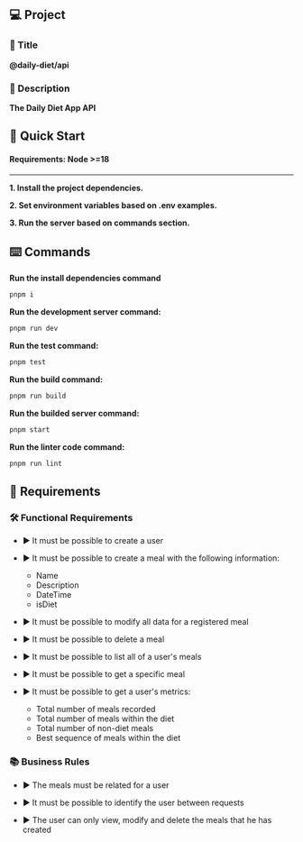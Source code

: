 ## 💻 Project

### 📖 Title
**@daily-diet/api**

### 📝 Description
**The Daily Diet App API**

## 🚀 Quick Start

#### Requirements: Node >=18

---

**1. Install the project dependencies.**

**2. Set environment variables based on .env examples.**

**3. Run the server based on commands section.**

## ⌨️ Commands

**Run the install dependencies command**

```bash
pnpm i
```

**Run the development server command:**

```bash
pnpm run dev
```

**Run the test command:**

```bash
pnpm test
```

**Run the build command:**

```bash
pnpm run build
```

**Run the builded server command:**

```bash
pnpm start
```

**Run the linter code command:**

```bash
pnpm run lint
```

## 📝 Requirements

### 🛠️ Functional Requirements

- ▶️ It must be possible to create a user

- ▶️ It must be possible to create a meal with the following information:
    * Name
    * Description
    * DateTime
    * isDiet
  
- ▶️ It must be possible to modify all data for a registered meal

- ▶️ It must be possible to delete a meal

- ▶️ It must be possible to list all of a user's meals

- ▶️ It must be possible to get a specific meal

- ▶️ It must be possible to get a user's metrics:
  * Total number of meals recorded
  * Total number of meals within the diet
  * Total number of non-diet meals
  * Best sequence of meals within the diet

### 📚 Business Rules

- ▶️ The meals must be related for a user

- ▶️ It must be possible to identify the user between requests

- ▶️ The user can only view, modify and delete the meals that he has created
